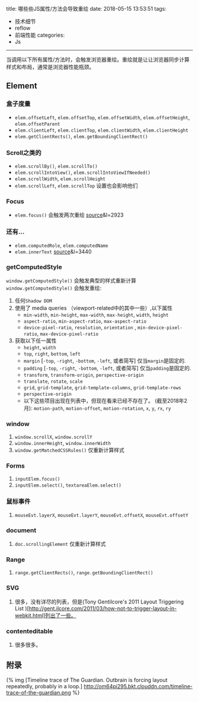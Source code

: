 title: 哪些些JS属性/方法会导致重绘
date: 2018-05-15 13:53:51
tags:
- 技术细节
- reflow
- 前端性能
categories:
- Js
---

当调用以下所有属性/方法时，会触发浏览器重绘。重绘就是让让浏览器同步计算样式和布局，通常是浏览器性能瓶颈。
<!--more-->
## Element

### 盒子度量
* `elem.offsetLeft`, `elem.offsetTop`, `elem.offsetWidth`, `elem.offsetHeight`, `elem.offsetParent`
* `elem.clientLeft`, `elem.clientTop`, `elem.clientWidth`, `elem.clientHeight`
* `elem.getClientRects()`, `elem.getBoundingClientRect()`

### Scroll之类的
* `elem.scrollBy()`, `elem.scrollTo()`
* `elem.scrollIntoView()`, `elem.scrollIntoViewIfNeeded()`
* `elem.scrollWidth`, `elem.scrollHeight`
* `elem.scrollLeft`, `elem.scrollTop` 设置也会影响他们

### Focus
* `elem.focus()` 会触发两次重绘 [source](https://cs.chromium.org/chromium/src/third_party/WebKit/Source/core/dom/Element.cpp?q=updateLayoutIgnorePendingStylesheets+-f:out+-f:test&sq=package:chromium&dr=C)&l=2923

### 还有...
* `elem.computedRole`, `elem.computedName`
* `elem.innerText` [source](https://cs.chromium.org/chromium/src/third_party/WebKit/Source/core/dom/Element.cpp?q=updateLayoutIgnorePendingStylesheets+-f:out+-f:test&sq=package:chromium&dr=C)&l=3440

### getComputedStyle

`window.getComputedStyle()` 会触发典型的样式重新计算
`window.getComputedStyle()` 会触发重绘:

1. 任何`Shadow DOM`
2. 使用了 media queries （viewport-related中的其中一些）,以下属性
    * `min-width`, `min-height`, `max-width`, `max-height`, `width`, `height`
    * `aspect-ratio`, `min-aspect-ratio`, `max-aspect-ratio`
    * `device-pixel-ratio`, `resolution`, `orientation` , `min-device-pixel-ratio`, `max-device-pixel-ratio`
2. 获取以下任一属性
    * `height`, `width`
    * `top`, `right`, `bottom`, `left`
    * `margin` [`-top`, `-right`, `-bottom`, `-left`, 或者简写] 仅当`margin`是固定的.
    * `padding` [`-top`, `-right`, `-bottom`, `-left`, 或者简写] 仅当`padding`是固定的.
    * `transform`, `transform-origin`, `perspective-origin`
    * `translate`, `rotate`, `scale`
    * `grid`, `grid-template`, `grid-template-columns`, `grid-template-rows`
    * `perspective-origin`
    * 以下这些项目出现在列表中，但现在看来已经不存在了。 (截至2018年2月): `motion-path`, `motion-offset`, `motion-rotation`, `x`, `y`, `rx`, `ry`

### window
1. `window.scrollX`, `window.scrollY`
2. `window.innerHeight`, `window.innerWidth`
3. `window.getMatchedCSSRules()` 仅重新计算样式

### Forms
1. `inputElem.focus()`
2. `inputElem.select()`, `textareaElem.select()`

### 鼠标事件
1. `mouseEvt.layerX`, `mouseEvt.layerY`, `mouseEvt.offsetX`, `mouseEvt.offsetY`

### document
1. `doc.scrollingElement` 仅重新计算样式

### Range
1. `range.getClientRects()`, `range.getBoundingClientRect()`

### SVG
1. 很多，没有详尽的列表，但是(Tony Gentilcore's 2011 Layout Triggering List )[http://gent.ilcore.com/2011/03/how-not-to-trigger-layout-in-webkit.html]列出了一些。

### contenteditable
1. 很多很多。

## 附录
 {% img [Timeline trace of The Guardian. Outbrain is forcing layout repeatedly, probably in a loop.] http://om64pi295.bkt.clouddn.com/timeline-trace-of-the-guardian.png %}


